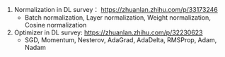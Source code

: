 1. Normalization in DL survey： https://zhuanlan.zhihu.com/p/33173246
    - Batch normalization, Layer normalization, Weight normalization, Cosine normalization
2. Optimizer in DL survey: https://zhuanlan.zhihu.com/p/32230623
    - SGD, Momentum, Nesterov, AdaGrad, AdaDelta, RMSProp, Adam, Nadam
